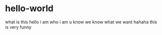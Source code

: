 # hello-world
what is this
hello i am who i am u know we know what we want hahaha this is very funny
